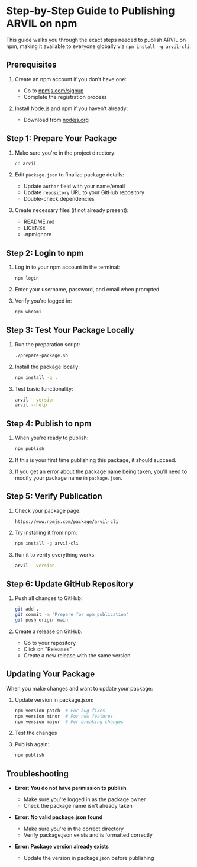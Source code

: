 # Step-by-Step Guide to Publishing ARVIL on npm

This guide walks you through the exact steps needed to publish ARVIL on npm, making it available to everyone globally via `npm install -g arvil-cli`.

## Prerequisites

1. Create an npm account if you don't have one:
   - Go to [npmjs.com/signup](https://www.npmjs.com/signup)
   - Complete the registration process

2. Install Node.js and npm if you haven't already:
   - Download from [nodejs.org](https://nodejs.org/)

## Step 1: Prepare Your Package

1. Make sure you're in the project directory:
   ```bash
   cd arvil
   ```

2. Edit `package.json` to finalize package details:
   - Update `author` field with your name/email
   - Update `repository` URL to your GitHub repository
   - Double-check dependencies

3. Create necessary files (if not already present):
   - README.md
   - LICENSE
   - .npmignore

## Step 2: Login to npm

1. Log in to your npm account in the terminal:
   ```bash
   npm login
   ```

2. Enter your username, password, and email when prompted

3. Verify you're logged in:
   ```bash
   npm whoami
   ```

## Step 3: Test Your Package Locally

1. Run the preparation script:
   ```bash
   ./prepare-package.sh
   ```

2. Install the package locally:
   ```bash
   npm install -g .
   ```

3. Test basic functionality:
   ```bash
   arvil --version
   arvil --help
   ```

## Step 4: Publish to npm

1. When you're ready to publish:
   ```bash
   npm publish
   ```

2. If this is your first time publishing this package, it should succeed.

3. If you get an error about the package name being taken, you'll need to modify your package name in `package.json`.

## Step 5: Verify Publication

1. Check your package page:
   ```
   https://www.npmjs.com/package/arvil-cli
   ```

2. Try installing it from npm:
   ```bash
   npm install -g arvil-cli
   ```

3. Run it to verify everything works:
   ```bash
   arvil --version
   ```

## Step 6: Update GitHub Repository

1. Push all changes to GitHub:
   ```bash
   git add .
   git commit -m "Prepare for npm publication"
   git push origin main
   ```

2. Create a release on GitHub:
   - Go to your repository
   - Click on "Releases"
   - Create a new release with the same version

## Updating Your Package

When you make changes and want to update your package:

1. Update version in package.json:
   ```bash
   npm version patch  # For bug fixes
   npm version minor  # For new features
   npm version major  # For breaking changes
   ```

2. Test the changes

3. Publish again:
   ```bash
   npm publish
   ```

## Troubleshooting

- **Error: You do not have permission to publish**
  - Make sure you're logged in as the package owner
  - Check the package name isn't already taken

- **Error: No valid package.json found**
  - Make sure you're in the correct directory
  - Verify package.json exists and is formatted correctly

- **Error: Package version already exists**
  - Update the version in package.json before publishing 